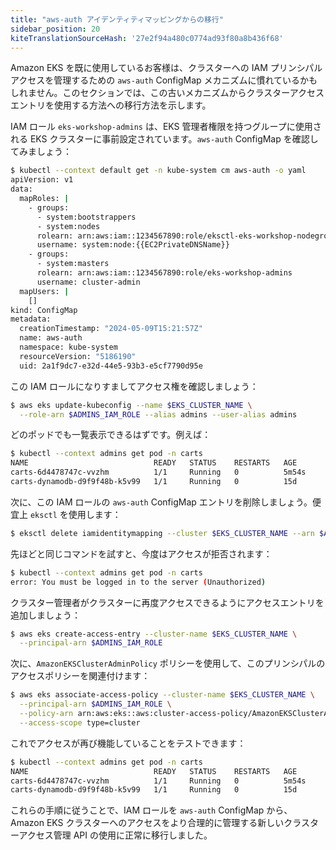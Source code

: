 ```yaml
---
title: "aws-auth アイデンティティマッピングからの移行"
sidebar_position: 20
kiteTranslationSourceHash: '27e2f94a480c0774ad93f80a8b436f68'
---
```


Amazon EKS を既に使用しているお客様は、クラスターへの IAM プリンシパルアクセスを管理するための `aws-auth` ConfigMap メカニズムに慣れているかもしれません。このセクションでは、この古いメカニズムからクラスターアクセスエントリを使用する方法への移行方法を示します。

IAM ロール `eks-workshop-admins` は、EKS 管理者権限を持つグループに使用される EKS クラスターに事前設定されています。`aws-auth` ConfigMap を確認してみましょう：

```bash
$ kubectl --context default get -n kube-system cm aws-auth -o yaml
apiVersion: v1
data:
  mapRoles: |
    - groups:
      - system:bootstrappers
      - system:nodes
      rolearn: arn:aws:iam::1234567890:role/eksctl-eks-workshop-nodegroup-defa-NodeInstanceRole-acgt4WAVfXAA
      username: system:node:{{EC2PrivateDNSName}}
    - groups:
      - system:masters
      rolearn: arn:aws:iam::1234567890:role/eks-workshop-admins
      username: cluster-admin
  mapUsers: |
    []
kind: ConfigMap
metadata:
  creationTimestamp: "2024-05-09T15:21:57Z"
  name: aws-auth
  namespace: kube-system
  resourceVersion: "5186190"
  uid: 2a1f9dc7-e32d-44e5-93b3-e5cf7790d95e
```

この IAM ロールになりすましてアクセス権を確認しましょう：

```bash
$ aws eks update-kubeconfig --name $EKS_CLUSTER_NAME \
  --role-arn $ADMINS_IAM_ROLE --alias admins --user-alias admins
```

どのポッドでも一覧表示できるはずです。例えば：

```bash
$ kubectl --context admins get pod -n carts
NAME                            READY   STATUS    RESTARTS   AGE
carts-6d4478747c-vvzhm          1/1     Running   0          5m54s
carts-dynamodb-d9f9f48b-k5v99   1/1     Running   0          15d
```

次に、この IAM ロールの `aws-auth` ConfigMap エントリを削除しましょう。便宜上 `eksctl` を使用します：

```bash wait=10
$ eksctl delete iamidentitymapping --cluster $EKS_CLUSTER_NAME --arn $ADMINS_IAM_ROLE
```

先ほどと同じコマンドを試すと、今度はアクセスが拒否されます：

```bash expectError=true
$ kubectl --context admins get pod -n carts
error: You must be logged in to the server (Unauthorized)
```

クラスター管理者がクラスターに再度アクセスできるようにアクセスエントリを追加しましょう：

```bash
$ aws eks create-access-entry --cluster-name $EKS_CLUSTER_NAME \
  --principal-arn $ADMINS_IAM_ROLE
```

次に、`AmazonEKSClusterAdminPolicy` ポリシーを使用して、このプリンシパルのアクセスポリシーを関連付けます：

```bash wait=10
$ aws eks associate-access-policy --cluster-name $EKS_CLUSTER_NAME \
  --principal-arn $ADMINS_IAM_ROLE \
  --policy-arn arn:aws:eks::aws:cluster-access-policy/AmazonEKSClusterAdminPolicy \
  --access-scope type=cluster
```

これでアクセスが再び機能していることをテストできます：

```bash
$ kubectl --context admins get pod -n carts
NAME                            READY   STATUS    RESTARTS   AGE
carts-6d4478747c-vvzhm          1/1     Running   0          5m54s
carts-dynamodb-d9f9f48b-k5v99   1/1     Running   0          15d
```

これらの手順に従うことで、IAM ロールを `aws-auth` ConfigMap から、Amazon EKS クラスターへのアクセスをより合理的に管理する新しいクラスターアクセス管理 API の使用に正常に移行しました。

